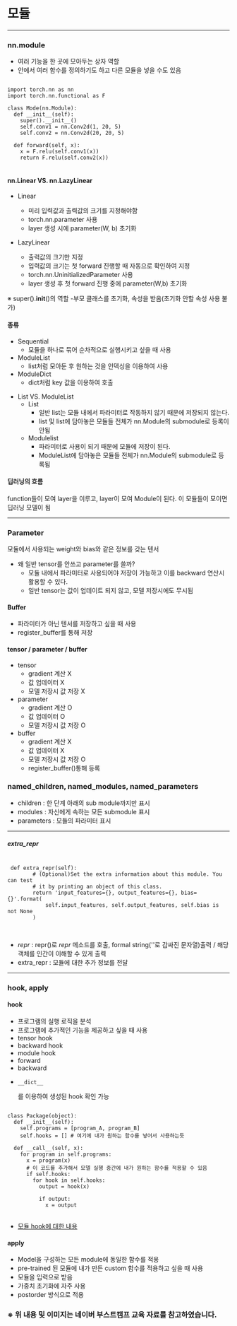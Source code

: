# 모듈

* * *

### nn.module
- 여러 기능을 한 곳에 모아두는 상자 역할
- 안에서 여러 함수를 정의하기도 하고 다른 모듈을 넣을 수도 있음
<pre>
<code>
import torch.nn as nn
import torch.nn.functional as F

class Mode(nn.Module):
  def __init__(self):
    super().__init__()
    self.conv1 = nn.Conv2d(1, 20, 5)
    self.conv2 = nn.Conv2d(20, 20, 5)
  
  def forward(self, x):
    x = F.relu(self.conv1(x))
    return F.relu(self.conv2(x))
</code>
</pre>

#### nn.Linear VS. nn.LazyLinear
- Linear
  - 미리 입력값과 출력값의 크기를 지정해야함
  - torch.nn.parameter 사용
  - layer 생성 시에 parameter(W, b) 초기화

- LazyLinear
  - 출력값의 크기만 지정
  - 입력값의 크기는 첫 forward 진행할 때 자동으로 확인하여 지정
  - torch.nn.UninitializedParameter 사용
  - layer 생성 후 첫 forward 진행 중에 parameter(W,b) 초기화 


※ super().__init__()의 역할
-부모 클래스를 초기화, 속성을 받옴(초기화 안할 속성 사용 불가)

#### 종류
- Sequential
  - 모듈을 하나로 묶어 순차적으로 실행시키고 싶을 때 사용
- ModuleList
  - list처럼 모아둔 후 원하는 것을 인덱싱을 이용하여 사용
- ModuleDict
  - dict처럼 key 값을 이용하여 호출

* List VS. ModuleList
  * List
    * 일반 list는 모듈 내에서 파라미터로 작동하지 않기 때문에 저장되지 않는다.
    * list 및 list에 담아놓은 모듈들 전체가 nn.Module의 submodule로 등록이 안됨
  * Modulelist
    * 파라미터로 사용이 되기 때문에 모듈에 저장이 된다.
    * ModuleList에 담아놓은 모듈들 전체가 nn.Module의 submodule로 등록됨

#### 딥러닝의 흐름
function들이 모여 layer을 이루고, layer이 모여 Module이 된다. 이 모듈들이 모이면 딥러닝 모델이 됨

* * *

### Parameter

모듈에서 사용되는 weight와 bias와 같은 정보를 갖는 텐서

* 왜 일반 tensor를 안쓰고 parameter를 쓸까?
  * 모듈 내에서 파라미터로 사용되어야 저장이 가능하고 이를 backward 연산시 활용할 수 있다.
  * 일반 tensor는 값이 업데이트 되지 않고, 모델 저장시에도 무시됨

#### Buffer
* 파라미터가 아닌 텐서를 저장하고 싶을 때 사용
* register_buffer를 통해 저장

#### tensor / parameter / buffer
* tensor
  * gradient 계산 X
  * 값 업데이터 X
  * 모델 저장시 값 저장 X
* parameter
  * gradient 계산 O
  * 값 업데이터 O
  * 모델 저장시 값 저장 O
* buffer
  * gradient 계산 X
  * 값 업데이터 X
  * 모델 저장시 값 저장 O
  * register_buffer()통해 등록
 
 ### named_children, named_modules, named_parameters
 * children : 한 단계 아래의 sub module까지만 표시
 * modules : 자신에게 속하는 모든 submodule 표시
 * parameters : 모듈의 파라미터 표시
 
 * * *
 ##### extra_repr
 <pre>
 <code>
 def extra_repr(self):
        # (Optional)Set the extra information about this module. You can test
        # it by printing an object of this class.
        return 'input_features={}, output_features={}, bias={}'.format(
            self.input_features, self.output_features, self.bias is not None
        )
 </code>
 </pre>
 
* _repr_ : repr()로 _repr_ 메소드를 호출, formal string(''로 감싸진 문자열)출력 / 해당 객체를 인간이 이해할 수 있게 출력
* extra_repr : 모듈에 대한 추가 정보를 전달  
 * * *
 
 ### hook, apply
 
 #### hook
 - 프로그램의 실행 로직을 분석
 - 프로그램에 추가적인 기능을 제공하고 싶을 때 사용
 - tensor hook
  - backward hook
 - module hook
  - forward
  - backward
 - <pre><code>__dict__</code></pre> 를 이용하여 생성된 hook 확인 가능

<pre>
<code>
class Package(object):
  def __init__(self):
    self.programs = [program_A, program_B]
    self.hooks = [] # 여기에 내가 원하는 함수를 넣어서 사용하는듯
  
  def __call__(self, x):
    for program in self.programs:
      x = program(x)
      # 이 코드를 추가해서 모델 실행 중간에 내가 원하는 함수를 적용할 수 있음
      if self.hooks:
        for hook in self.hooks:
          output = hook(x)
          
          if output:
            x = output
</code>
</pre>
 * [모듈 hook에 대한 내용](https://velog.io/@naem1023/pytorch-hook) 


#### apply
- Model을 구성하는 모든 module에 동일한 함수를 적용
- pre-trained 된 모듈에 내가 만든 custom 함수를 적용하고 싶을 때 사용
- 모듈을 입력으로 받음
- 가중치 초기화에 자주 사용
- postorder 방식으로 적용



### ※ 위 내용 및 이미지는 네이버 부스트캠프 교육 자료를 참고하였습니다.
